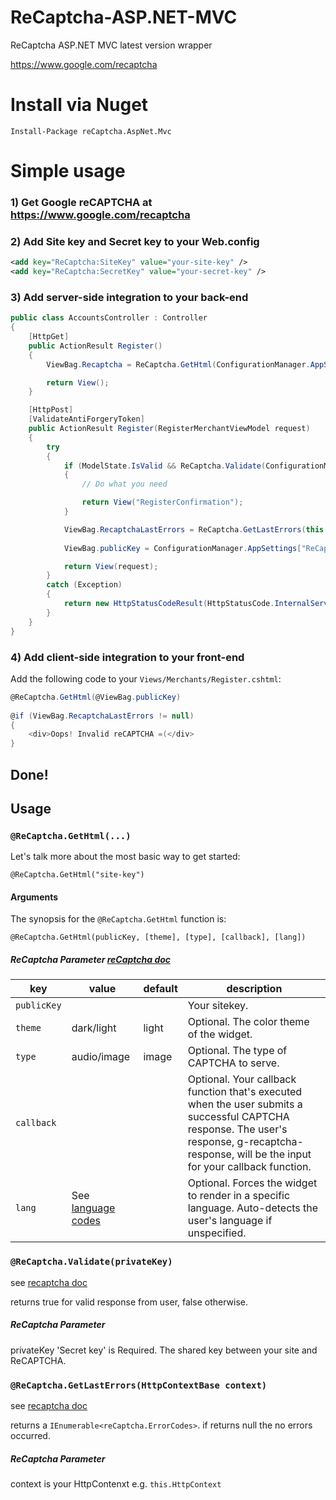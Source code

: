 ReCaptcha-ASP.NET-MVC
=====================

ReCaptcha ASP.NET MVC latest version wrapper

https://www.google.com/recaptcha

# Install via Nuget

```
Install-Package reCaptcha.AspNet.Mvc
```

# Simple usage

### 1) Get Google reCAPTCHA at https://www.google.com/recaptcha

### 2) Add Site key and Secret key to your Web.config

```xml
<add key="ReCaptcha:SiteKey" value="your-site-key" />
<add key="ReCaptcha:SecretKey" value="your-secret-key" />
```

### 3) Add server-side integration to your back-end

```c#
public class AccountsController : Controller
{
    [HttpGet]
    public ActionResult Register()
    {
        ViewBag.Recaptcha = ReCaptcha.GetHtml(ConfigurationManager.AppSettings["ReCaptcha:SiteKey"]);

        return View();
    }

    [HttpPost]
    [ValidateAntiForgeryToken]
    public ActionResult Register(RegisterMerchantViewModel request)
    {
        try
        {
            if (ModelState.IsValid && ReCaptcha.Validate(ConfigurationManager.AppSettings["ReCaptcha:SecretKey"]))
            {
                // Do what you need

                return View("RegisterConfirmation");
            }

            ViewBag.RecaptchaLastErrors = ReCaptcha.GetLastErrors(this.HttpContext);
            
            ViewBag.publicKey = ConfigurationManager.AppSettings["ReCaptcha:SiteKey"];

            return View(request);
        }
        catch (Exception)
        {
            return new HttpStatusCodeResult(HttpStatusCode.InternalServerError);
        }
    }
}
```

### 4) Add client-side integration to your front-end

Add the following code to your ``Views/Merchants/Register.cshtml``:

```c#
@ReCaptcha.GetHtml(@ViewBag.publicKey)
            
@if (ViewBag.RecaptchaLastErrors != null)
{
    <div>Oops! Invalid reCAPTCHA =(</div>
}
```

## Done!


## Usage

### `@ReCaptcha.GetHtml(...)`

Let's talk more about the most basic way to get started:

``` razor
@ReCaptcha.GetHtml("site-key")
```

#### Arguments

The synopsis for the `@ReCaptcha.GetHtml` function is:

``` razor
@ReCaptcha.GetHtml(publicKey, [theme], [type], [callback], [lang])
```

##### ReCaptcha Parameter [reCaptcha doc](https://developers.google.com/recaptcha/docs/display) 

key | value | default | description
----|-------|---------|------------
`publicKey` | | | Your sitekey.
`theme` | dark/light | light | Optional. The color theme of the widget.
`type` | audio/image | image | Optional. The type of CAPTCHA to serve.
`callback` |  |  | Optional. Your callback function that's executed when the user submits a successful CAPTCHA response. The user's response, g-recaptcha-response, will be the input for your callback function.
`lang` | See [language codes](https://developers.google.com/recaptcha/docs/language) | | Optional. Forces the widget to render in a specific language. Auto-detects the user's language if unspecified.

### `@ReCaptcha.Validate(privateKey)`

see [recaptcha doc](https://developers.google.com/recaptcha/docs/verify)

returns true for valid response from user, false otherwise.

##### ReCaptcha Parameter

privateKey 'Secret key' is Required. The shared key between your site and ReCAPTCHA.

### `@ReCaptcha.GetLastErrors(HttpContextBase context)`

see [recaptcha doc](https://developers.google.com/recaptcha/docs/verify#error-code-reference)

returns a `IEnumerable<reCaptcha.ErrorCodes>`. 
if returns null the no errors occurred. 

##### ReCaptcha Parameter

context is your HttpContenxt e.g. `this.HttpContext`
